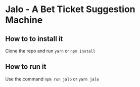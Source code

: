 # Jalo - A Bet Ticket Suggestion Machine

## How to to install it

Clone the repo and run `yarn` or `npm install`

## How to run it

Use the command `npm run jalo` or `yarn jalo`
